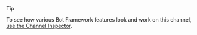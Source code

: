 > [!TIP]
> To see how various Bot Framework features look and work on this channel, [use the Channel Inspector](~/portal-channel-inspector.md).